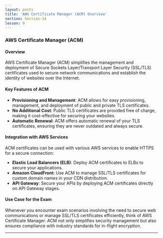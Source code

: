 ```yaml
---
layout: posts
title: 'AWS Certificate Manager (ACM) Overview'
section: Section-14
lesson: 9
---
```


### AWS Certificate Manager (ACM)

#### Overview

AWS Certificate Manager (ACM) simplifies the management and deployment of Secure Sockets Layer/Transport Layer Security (SSL/TLS) certificates used to secure network communications and establish the identity of websites over the Internet.

<!-- pagebreak -->

#### Key Features of ACM

- **Provisioning and Management**: ACM allows for easy provisioning, management, and deployment of public and private TLS certificates.
- **No Additional Cost**: Public TLS certificates are provided free of charge, making it cost-effective for securing your websites.
- **Automatic Renewal**: ACM offers automatic renewal of your TLS certificates, ensuring they are never outdated and always secure.
<!-- pagebreak -->

#### Integration with AWS Services

ACM certificates can be used with various AWS services to enable HTTPS for a secure connection:

- **Elastic Load Balancers (ELB)**: Deploy ACM certificates to ELBs to secure your applications.
- **Amazon CloudFront**: Use ACM to manage SSL/TLS certificates for custom domain names in your CDN distribution.
- **API Gateway**: Secure your APIs by deploying ACM certificates directly on API Gateway stages.
<!-- pagebreak -->

#### Use Case for the Exam

Whenever you encounter exam scenarios involving the need to secure web communications or manage SSL/TLS certificates efficiently, think of AWS Certificate Manager. ACM not only simplifies security management but also ensures compliance with industry standards for in-flight encryption.

---
